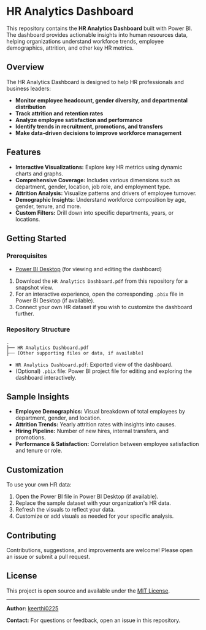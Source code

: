 # HR Analytics Dashboard

This repository contains the **HR Analytics Dashboard** built with Power BI. The dashboard provides actionable insights into human resources data, helping organizations understand workforce trends, employee demographics, attrition, and other key HR metrics.

## Overview

The HR Analytics Dashboard is designed to help HR professionals and business leaders:

- **Monitor employee headcount, gender diversity, and departmental distribution**
- **Track attrition and retention rates**
- **Analyze employee satisfaction and performance**
- **Identify trends in recruitment, promotions, and transfers**
- **Make data-driven decisions to improve workforce management**

## Features

- **Interactive Visualizations:** Explore key HR metrics using dynamic charts and graphs.
- **Comprehensive Coverage:** Includes various dimensions such as department, gender, location, job role, and employment type.
- **Attrition Analysis:** Visualize patterns and drivers of employee turnover.
- **Demographic Insights:** Understand workforce composition by age, gender, tenure, and more.
- **Custom Filters:** Drill down into specific departments, years, or locations.

## Getting Started

### Prerequisites

- [Power BI Desktop](https://powerbi.microsoft.com/desktop/) (for viewing and editing the dashboard)
1. Download the `HR Analytics Dashboard.pdf` from this repository for a snapshot view.
2. For an interactive experience, open the corresponding `.pbix` file in Power BI Desktop (if available).
3. Connect your own HR dataset if you wish to customize the dashboard further.

### Repository Structure

```
.
├── HR Analytics Dashboard.pdf
├── [Other supporting files or data, if available]
```

- `HR Analytics Dashboard.pdf`: Exported view of the dashboard.
- (Optional) `.pbix` file: Power BI project file for editing and exploring the dashboard interactively.

## Sample Insights

- **Employee Demographics:** Visual breakdown of total employees by department, gender, and location.
- **Attrition Trends:** Yearly attrition rates with insights into causes.
- **Hiring Pipeline:** Number of new hires, internal transfers, and promotions.
- **Performance & Satisfaction:** Correlation between employee satisfaction and tenure or role.

## Customization

To use your own HR data:

1. Open the Power BI file in Power BI Desktop (if available).
2. Replace the sample dataset with your organization's HR data.
3. Refresh the visuals to reflect your data.
4. Customize or add visuals as needed for your specific analysis.

## Contributing

Contributions, suggestions, and improvements are welcome! Please open an issue or submit a pull request.

## License

This project is open source and available under the [MIT License](LICENSE).

---

**Author:** [keerthi0225](https://github.com/keerthi0225)

**Contact:** For questions or feedback, open an issue in this repository.
